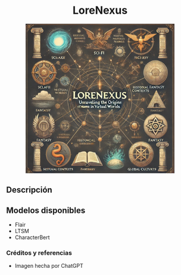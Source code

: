 

<div align="center">
  <h1>LoreNexus</h1>
</div>
<div align="center">
  <img src="images/LoreNexus.png" width="400" alt="PyAtlas">
</div>

## Descripción

## Modelos disponibles
- Flair
- LTSM
- CharacterBert

### Créditos y referencias
- Imagen hecha por ChatGPT